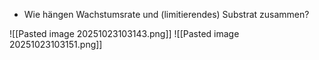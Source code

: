
- Wie hängen Wachstumsrate und (limitierendes) Substrat zusammen?

![[Pasted image 20251023103143.png]]
![[Pasted image 20251023103151.png]]



